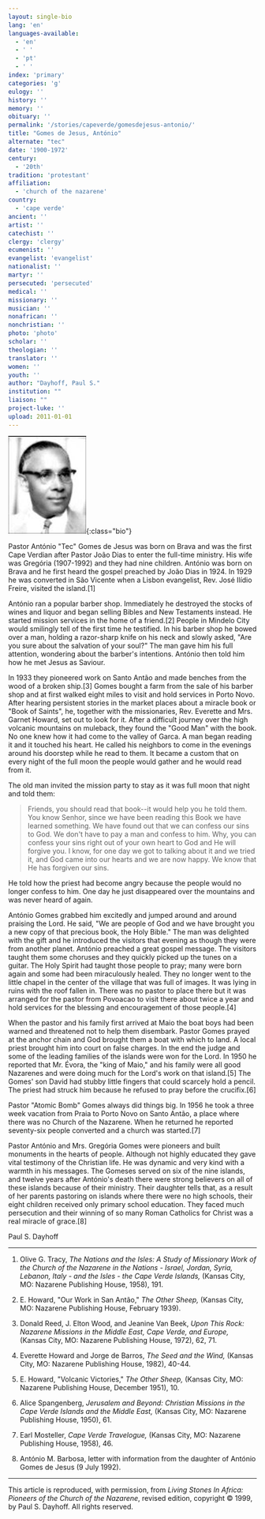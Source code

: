 ```yaml
---
layout: single-bio
lang: 'en'
languages-available:
  - 'en'
  - ' '
  - 'pt'
  - ' '
index: 'primary'
categories: 'g'
eulogy: ''
history: ''
memory: ''
obituary: ''
permalink: '/stories/capeverde/gomesdejesus-antonio/'
title: "Gomes de Jesus, António"
alternate: "tec"
date: '1900-1972'
century:
  - '20th'
tradition: 'protestant'
affiliation:
  - 'church of the nazarene'
country:
  - 'cape verde'
ancient: ''
artist: ''
catechist: ''
clergy: 'clergy'
ecumenist: ''
evangelist: 'evangelist'
nationalist: ''
martyr: ''
persecuted: 'persecuted'
medical: ''
missionary: ''
musician: ''
nonafrican: ''
nonchristian: ''
photo: 'photo'
scholar: ''
theologian: ''
translator: ''
women: ''
youth: ''
author: "Dayhoff, Paul S."
institution: ""
liaison: ""
project-luke: ''
upload: 2011-01-01
---
```


![Antonio Gomes de Jesus](/images/bio-pics/capeverde/gomes-antonio/gomesdejesus_antonio.jpg){:class="bio"}

Pastor António "Tec" Gomes de Jesus was born on Brava and was the first Cape Verdian after Pastor João Dias to enter the full-time ministry. His wife was Gregória (1907-1992) and they had nine children. António was born on Brava and he first heard the gospel preached by João Dias in 1924. In 1929 he was converted in São Vicente when a Lisbon evangelist, Rev. José Ilídio Freire, visited the island.[1]

António ran a popular barber shop. Immediately he destroyed the stocks of wines and liquor and began selling Bibles and New Testaments instead. He started mission services in the home of a friend.[2]  People in Mindelo City would smilingly tell of the first time he testified. In his barber shop he bowed over a man, holding a razor-sharp knife on his neck and slowly asked, "Are you sure about the salvation of your soul?" The man gave him his full attention, wondering about the barber's intentions. António then told him how he met Jesus as Saviour.

In 1933 they pioneered work on Santo Antão and made benches from the wood of a broken ship.[3]  Gomes bought a farm from the sale of his barber shop and at first walked eight miles to visit and hold services in Porto Novo.  After hearing persistent stories in the market places about a miracle book or "Book of Saints", he, together with the missionaries, Rev. Everette and Mrs. Garnet Howard, set out to look for it. After a difficult journey over the high volcanic mountains on muleback, they found the "Good Man" with the book. No one knew how it had come to the valley of Garca. A man began reading it and it touched his heart. He called his neighbors to come in the evenings around his doorstep while he read to them. It became a custom that on every night of the full moon the people would gather and he would read from it.

The old man invited the mission party to stay as it was full moon that night and told them:

> Friends, you should read that book--it would help you he told them.  You know Senhor, since we have been reading this Book we have learned something. We have found out that we can confess our sins to God. We don't have to pay a man and confess to him. Why, you can confess your sins right out of your own heart to God and He will forgive you. I know, for one day we got to talking about it and we tried it, and God came into our hearts and we are now happy. We know that He has forgiven our sins.

He told how the priest had become angry because the people would no longer confess to him. One day he just disappeared over the mountains and was never heard of again.

António Gomes grabbed him excitedly and jumped around and around praising the Lord. He said, "We are people of God and we have brought you a new copy of that precious book, the Holy Bible." The man was delighted with the gift and he introduced the visitors that evening as though they were from another planet. António preached a great gospel message. The visitors taught them some choruses and they quickly picked up the tunes on a guitar. The Holy Spirit had taught those people to pray; many were born again and some had been miraculously healed. They no longer went to the little chapel in the center of the village that was full of images. It was lying in ruins with the roof fallen in. There was no pastor to place there but it was arranged for the pastor from Povoacao to visit there about twice a year and hold services for the blessing and encouragement of those people.[4]

When the pastor and his family first arrived at Maio the boat boys had been warned and threatened not to help them disembark. Pastor Gomes prayed at the anchor chain and God brought them a boat with which to land. A local priest brought him into court on false charges. In the end the judge and some of the leading families of the islands were won for the Lord. In 1950 he reported that Mr. Évora, the "king of Maio," and his family were all good Nazarenes and were doing much for the Lord's work on that island.[5]  The Gomes' son David had stubby little fingers that could scarcely hold a pencil. The priest had struck him because he refused to pray before the crucifix.[6]

Pastor "Atomic Bomb" Gomes always did things big. In 1956 he took a three week vacation from Praia to Porto Novo on Santo Antão, a place where there was no Church of the Nazarene. When he returned he reported seventy-six people converted and a church was started.[7]

Pastor António and Mrs. Gregória Gomes were pioneers and built monuments in the hearts of people. Although not highly educated they gave vital testimony of the Christian life. He was dynamic and very kind with a warmth in his messages. The Gomeses served on six of the nine islands, and twelve years after António's death there were strong believers on all of these islands because of their ministry. Their daughter tells that, as a result of her parents pastoring on islands where there were no high schools, their eight children received only primary school education. They faced much persecution and their winning of so many Roman Catholics for Christ was a real miracle of grace.[8]

Paul S. Dayhoff

---

1. Olive G. Tracy, *The Nations and the Isles: A Study of Missionary Work of the Church of the Nazarene in the Nations - Israel, Jordan, Syria, Lebanon, Italy - and the Isles - the Cape Verde Islands,* (Kansas City, MO: Nazarene Publishing House, 1958), 191.

2. E. Howard, "Our Work in San Ant&atilde;o," *The Other Sheep,* (Kansas City, MO: Nazarene Publishing House, February 1939).

3. Donald Reed, J. Elton Wood, and Jeanine Van Beek, *Upon This Rock: Nazarene Missions in the Middle East, Cape Verde, and Europe,* (Kansas City, MO: Nazarene Publishing House, 1972), 62, 71.

4. Everette Howard and Jorge de Barros, *The Seed and the Wind,* (Kansas City, MO: Nazarene Publishing House, 1982), 40-44.

5. E. Howard, "Volcanic Victories," *The Other Sheep,* (Kansas City, MO: Nazarene Publishing House, December 1951), 10.

6. Alice Spangenberg, *Jerusalem and Beyond: Christian Missions in the Cape Verde Islands and the Middle East,* (Kansas City, MO: Nazarene Publishing House, 1950), 61.

7. Earl Mosteller, *Cape Verde Travelogue,*  (Kansas City, MO: Nazarene Publishing House, 1958), 46.

8. Ant&oacute;nio M. Barbosa, letter with information from the daughter of Ant&oacute;nio Gomes de Jesus (9 July 1992).

---

This article is reproduced, with permission, from *Living Stones In Africa: Pioneers of the Church of the Nazarene*, revised edition, copyright &copy; 1999, by Paul S. Dayhoff.  All rights reserved.
